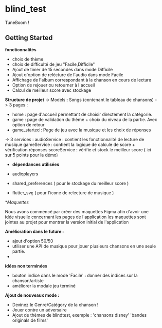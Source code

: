 # blind_test

TuneBoom ! 

## Getting Started

**fonctionnalités**
- choix de thème
- choix de difficulté de jeu "Facile,Difficile"
- Ajout de timer de 15 secondes dans mode Difficile
- Ajout d'option de relécture de l'audio dans mode Facile
- Affichage de l'album correspondant à la chanson en cours de lecture
- Option de rejouer ou retourner à l'accueil
- Calcul de meilleur score avec stockage

**Structure de projet**
-> Models : Songs (contenant le tableau de chansons)
-> 3 pages : 
- home : page d'accueil permettant de choisir directement la catégorie.
- game : page de validation du thème + choix du niveau de la partie. Avec option de retour
- game_started : Page de jeu avec la musique et les choix de réponses

-> 3 services : 
audioService :  contient les fonctionnalité de lecture de musique
gameService : contient la logique de calcule de score + vérification réponses
scoreService : vérifie et stock le meilleur score ( ici sur 5 points pour la démo)

- **dépendances utilisées**

- audioplayers
- shared_preferences ( pour le stockage du meilleur score )
- flutter_svg ( pour l'icone de relecture de musique )

**Maquettes*

Nous avons commencé par créer des maquettes Figma afin d'avoir une idée visuelle concernant les pages de l'application
les maquettes sont jointes au projet pour montrer la version initial de l'application

**Amélioration dans le future :**

- ajout d'option 50/50
- utiliser une API de musique pour jouer plusieurs chansons en une seule partie.
- 


**idées non terminées**

- bouton indice dans le mode 'Facile' : donner des indices sur la chanson/artiste
- améliorer la modale jeu terminé

**Ajout de nouveaux mode :**

- Devinez le Genre/Catégory de la chanson !
- Jouer contre un adversaire
- Ajout de thèmes de blindtest, exemple : 'chansons disney'  'bandes originals de films'




